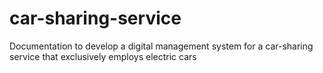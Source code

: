 # car-sharing-service
Documentation to develop a digital management system for a car-sharing service that exclusively employs electric cars
